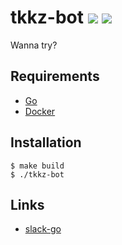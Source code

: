 tkkz-bot ![](https://github.com/supercaracal/tkkz-bot/workflows/Test/badge.svg?branch=master) ![](https://github.com/supercaracal/tkkz-bot/workflows/Docker/badge.svg)
=================

Wanna try?

## Requirements

* [Go](https://golang.org/doc/install)
* [Docker](https://docs.docker.com/get-docker/)

## Installation

```
$ make build
$ ./tkkz-bot
```

## Links

* [slack-go](https://github.com/slack-go/slack)
